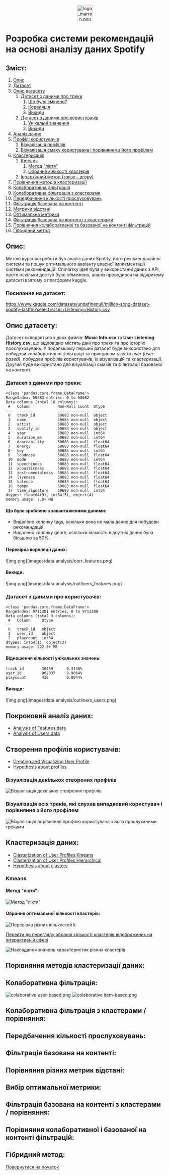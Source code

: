 <p align="center">
    <img alt="logo_marron.png" src="images/logos/logo_marron.png" title="maroon logo of Spotify" width="50"/>
</p>

# Розробка системи рекомендацій на основі аналізу даних Spotify

## Зміст:
1. [Опис](#опис)
2. [Датасет](#посилання-на-датасет)
3. [Опис датасету](#опис-датасету)
   1. [Датасет з даними про треки](#датасет-з-даними-про-треки)
      1. [Що було змінено?](#що-було-зроблено-з-завантаженими-даними)
      2. [Кореляція](#перевірка-кореляції-даних)
      3. [Викиди](#викиди)
   2. [Датасет з даними про користувачів](#датасет-з-даними-про-користувачів)
      1. [Унікальні значення](#відношення-кількості-унікальних-значень)
      2. [Викиди](#викиди-1)
4. [Аналіз даних](#покроковий-аналіз-даних)
5. [Профілі користувачів](#створення-профілів-користувачів)
    1. [Візуалізація профілів](#візуалізація-декількох-створених-профілів)
    2. [Візуалізація смаку користувача і порівняння з його профілем](#візуалізація-всіх-треків-які-слухав-випадковий-користувач-і-порівняння-з-його-профілем)
5. [Кластеризація](#кластеризація-даних)
   1. [Kmeans](#kmeans)
      1. [Метод "ліктя"](#метод-ліктя)
      2. [Обрання кількості кластерів](#обрання-оптимальної-кількості-кластерів)
   2. [Ієрархічний метод (знизу - вгору)](#)
6. [Порівняння методів кластеризації](#порівняння-методів-кластеризації-даних)
7. [Колаборативна фільтрація](#колаборативна-фільтрація)
8. [Колаборативна фільтрація з кластерами](#колаборативна-фільтрація-з-кластерами--порівняння)
9. [Передбачення кількості прослуховувань](#передбачення-кількості-прослуховувань)
10. [Фільтрація базована на контенті](#фільтрація-базована-на-контенті)
11. [Метрики відстані](#порівняння-різних-метрик-відстані)
12. [Оптимальна метрика](#вибір-оптимальної-метрики)
13. [Фільтрація базована на контенті з кластерами](#фільтрація-базована-на-контенті-з-кластерами--порівняння)
14. [Порівняння колаборативної та базованої на контенті фільтрацій](#порівняння-колаборативної-і-базованої-на-контенті-фільтрацій)
15. [Гібридний метод](#гібридний-метод)

## Опис:
Метою курсової роботи був аналіз даних Spotify, його рекомендаційної системи та пошук оптимального варіанту власної імплементації системи рекомендацій. Спочатку ідея була у використанні даних з API, проте оскільки доступ було обмежено, аналіз проводився на відкритому датасеті взятому з платформи kaggle.

### Посилання на датасет:
https://www.kaggle.com/datasets/undefinenull/million-song-dataset-spotify-lastfm?select=User+Listening+History.csv

## Опис датасету:
Датасет склвдається з двох файлів: **Music Info.csv** та **User Listening History.csv**, що відповідно містять дані про треки та про історію прослуховувань. У подальшому перший датасет буде використано для побудови колаборативної фільтрації за принципом *user to user (user-based)*, побудови профілів користувачів, їх візуалізацій та кластеризації. Другий буде використано для візуалізації смаків та фільтрації базованої на контенті.

### Датасет з даними про треки:
```text
<class 'pandas.core.frame.DataFrame'>
RangeIndex: 50683 entries, 0 to 50682
Data columns (total 18 columns):
 #   Column            Non-Null Count  Dtype  
---  ------            --------------  -----  
 0   track_id          50683 non-null  object 
 1   name              50683 non-null  object 
 2   artist            50683 non-null  object 
 3   spotify_id        50683 non-null  object 
 4   year              50683 non-null  int64  
 5   duration_ms       50683 non-null  int64  
 6   danceability      50683 non-null  float64
 7   energy            50683 non-null  float64
 8   key               50683 non-null  int64  
 9   loudness          50683 non-null  float64
 10  mode              50683 non-null  int64  
 11  speechiness       50683 non-null  float64
 12  acousticness      50683 non-null  float64
 13  instrumentalness  50683 non-null  float64
 14  liveness          50683 non-null  float64
 15  valence           50683 non-null  float64
 16  tempo             50683 non-null  float64
 17  time_signature    50683 non-null  int64  
dtypes: float64(9), int64(5), object(4)
memory usage: 7.0+ MB
```
#### Що було зроблено з завантаженими даними:
* Видалено колонку tags, оскільки вона не мала даних для побудови рекомендацій.
* Видалено колонку genre, оскільки кількість відсутніх даних була більшою за 50%.

#### Перевірка кореляції даних:
![img.png](images/data analysis/corr_features.png)

#### Викиди:
![img.png](images/data analysis/outliners_features.png)

### Датасет з даними про користувачів:
```text
<class 'pandas.core.frame.DataFrame'>
RangeIndex: 9711301 entries, 0 to 9711300
Data columns (total 3 columns):
 #   Column     Dtype 
---  ------     ----- 
 0   track_id   object
 1   user_id    object
 2   playcount  int64 
dtypes: int64(1), object(2)
memory usage: 222.3+ MB
```
#### Відношення кількості унікальних значень:
```text
track_id        30459      0.3136%
user_id         962037     9.9064%
playcount       430        0.0044%
```
#### Викиди:
![img.png](images/data analysis/outliners_users.png)


## Покроковий аналіз даних:
* [Analysis of Features data](notebooks/0.%20Spotify%20Data%20Analysis%20%28EDA%29.ipynb)
* [Analysis of Users data](notebooks/0.%20USERS_Spotify_Data_Analysis.ipynb)

## Створення профілів користувачів:
* [Creating and Visualizing User Profile](notebooks/data-preprocessing/1.%20Creating%20and%20Visualizing%20User%20Profile.ipynb)
* [Hypothesis about profiles](notebooks/data-preprocessing/1.%20%28additional%29%20hypothesis%20about%20profiles.ipynb)

### Візуалізація декількох створених профілів
![Візуалізація декількох створених профілів](images/user-profiles/user-profile-visualization.png)

### Візуалізація всіх треків, які слухав випадковий користувач і порівняння з його профілем
![Візуалізація порівняння профілю користувача з його прослуханими треками](user_profile_overlapping.png)

## Кластеризація даних:
* [Clasterization of User Profiles Kmeans](notebooks/clustering/2.%20Clasterization_of_User_Profiles_Kmeans.ipynb)
* [Clasterization of User Profiles Hierarchical](notebooks/clustering/3.%20Clasterization_of_User_Profiles-Hierarchical.ipynb)
* [Hypothesis about clusters](notebooks/clustering/2.3.%20%28additional%29%20hypothesis%20about%20clusters.ipynb)

### Kmeans
#### Метод "ліктя":
![Метод "ліктя"](images/clustering/elbow_method.png)
#### Обрання оптимальної кількості кластерів:
![Перевірка різних кількостей k](images/clustering/diff-k-tryes.png)

[Перейти до перегляду обраної кількості кластерів відображених на інтерактивній сфері](images/clustering/prospheras/kmeans_5_clusters.html)

![Накладання значень характеристик різних кластерів](images/clustering/kmeans_chosen_overlapping.png)

## Порівняння методів кластеризації даних:

## Колаборативна фільтрація:
![colaborative user-based.png](images/visualization/colaborative%20user-based.png)
![colaborative item-based.png](images/visualization/colaborative%20item-based.png)

## Колаборативна фільтрація з кластерами / порівняння:

## Передбачення кількості прослуховувань:

## Фільтрація базована на контенті:

## Порівняння різних метрик відстані:

## Вибір оптимальної метрики:

## Фільтрація базована на контенті з кластерами / порівняння:

## Порівняння колаборативної і базованої на контенті фільтрацій:

## Гібридний метод:

[Повернутися на початок](#розробка-системи-рекомендацій-на-основі-аналізу-даних-spotify)